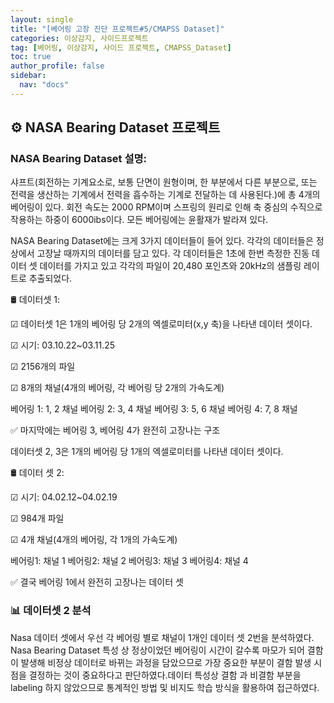 ```yaml
---
layout: single
title: "[베어링 고장 진단 프로젝트#5/CMAPSS Dataset]"
categories: 이상감지, 사이드프로젝트
tag: [베어링, 이상감지, 사이드 프로젝트, CMAPSS_Dataset]
toc: true
author_profile: false
sidebar:
  nav: "docs"
---
```


## ⚙ NASA Bearing Dataset 프로젝트

### NASA Bearing Dataset 설명:

샤프트(회전하는 기계요소로, 보통 단면이 원형이며, 한 부분에서 다른 부분으로, 또는 전력을 생산하는 기계에서 전력을 흡수하는 기계로 전달하는 데 사용된다.)에 총 4개의 베어링이 있다. 회전 속도는 2000 RPM이며 스프링의 원리로 인해 축 중심의 수직으로 작용하는 하중이 6000ibs이다. 모든 베어링에는 윤활재가 발라져 있다.

NASA Bearing Dataset에는 크게 3가지 데이터들이 들어 있다. 각각의 데이터들은 정상에서 고장날 때까지의 데이터를 담고 있다. 각 데이터들은 1초에 한번 측정한 진동 데이터 셋 데이터를 가지고 있고 각각의 파일이 20,480 포인츠와 20kHz의 샘플링 레이트로 추출되었다.

🛢 데이터셋 1:

☑ 데이터셋 1은 1개의 베어링 당 2개의 엑셀로미터(x,y 축)을 나타낸 데이터 셋이다.

☑ 시기:
03.10.22~03.11.25

☑ 2156개의 파일

☑ 8개의 채널(4개의 베어링, 각 베어링 당 2개의 가속도계)

베어링 1: 1, 2 채널
베어링 2: 3, 4 채널
베어링 3: 5, 6 채널
베어링 4: 7, 8 채널

✅ 마지막에는 베어링 3, 베어링 4가 완전히 고장나는 구조

데이터셋 2, 3은 1개의 베어링 당 1개의 엑셀로미터를 나타낸 데이터 셋이다.

🛢 데이터 셋 2:

☑ 시기:
04.02.12~04.02.19

☑ 984개 파일

☑ 4개 채널(4개의 베어링, 각 1개의 가속도계)

베어링1: 채널 1
베어링2: 채널 2
베어링3: 채널 3
베어링4: 채널 4

✅ 결국 베어링 1에서 완전히 고장나는 데이터 셋

### 📊 데이터셋 2 분석

Nasa 데이터 셋에서 우선 각 베어링 별로 채널이 1개인 데이터 셋 2번을 분석하였다. Nasa Bearing Dataset 특성 상 정상이었던 베어링이 시간이 갈수록 마모가 되어 결함이 발생해 비정상 데이터로 바뀌는 과정을 담았으므로 가장 중요한 부분이 결함 발생 시점을 결정하는 것이 중요하다고 판단하였다.데이터 특성상 결함 과 비결함 부분을 labeling 하지 않았으므로 통계적인 방법 및 비지도 학습 방식을 활용하여 접근하였다.

